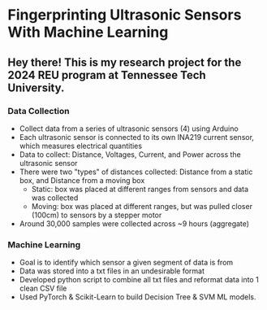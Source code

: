 # Fingerprinting Ultrasonic Sensors With Machine Learning

## Hey there! This is my research project for the 2024 REU program at Tennessee Tech University.

### Data Collection
* Collect data from a series of ultrasonic sensors (4) using Arduino
* Each ultrasonic sensor is connected to its own INA219 current sensor, which measures electrical quantities
* Data to collect: Distance, Voltages, Current, and Power across the ultrasonic sensor
* There were two "types" of distances collected: Distance from a static box, and Distance from a moving box
  * Static: box was placed at different ranges from sensors and data was collected
  * Moving: box was placed at different ranges, but was pulled closer (100cm) to sensors by a stepper motor
* Around 30,000 samples were collected across ~9 hours (aggregate)

### Machine Learning
* Goal is to identify which sensor a given segment of data is from
* Data was stored into a txt files in an undesirable format
* Developed python script to combine all txt files and reformat data into 1 clean CSV file
* Used PyTorch & Scikit-Learn to build Decision Tree & SVM ML models. 

